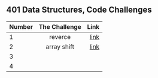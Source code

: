 ## 401 Data Structures, Code Challenges 

| Number        | The Challenge   | Link                     |
| :---------- | :--------:  |       ----------:        |
| 1      | reverce  |  [link](challenge1/README.md)       |
| 2      | array shift  |  [link](challenge2/README.md)       |
| 3      |         |       |
| 4      |        |        |


